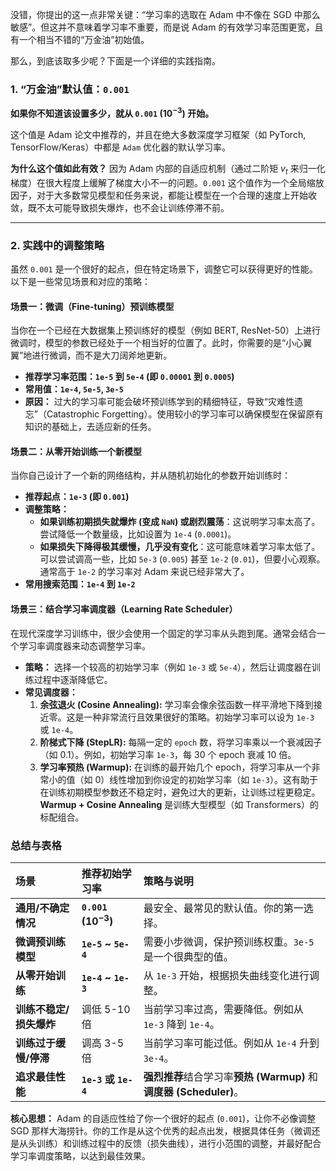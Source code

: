 没错，你提出的这一点非常关键：“学习率的选取在 Adam 中不像在 SGD 中那么敏感”。但这并不意味着学习率不重要，而是说 Adam 的有效学习率范围更宽，且有一个相当不错的“万金油”初始值。

那么，到底该取多少呢？下面是一个详细的实践指南。

### 1. “万金油”默认值：`0.001`

**如果你不知道该设置多少，就从 `0.001` ($10^{-3}$) 开始。**

这个值是 Adam 论文中推荐的，并且在绝大多数深度学习框架（如 PyTorch, TensorFlow/Keras）中都是 `Adam` 优化器的默认学习率。

**为什么这个值如此有效？**
因为 Adam 内部的自适应机制（通过二阶矩 $v_t$ 来归一化梯度）在很大程度上缓解了梯度大小不一的问题。`0.001` 这个值作为一个全局缩放因子，对于大多数常见模型和任务来说，都能让模型在一个合理的速度上开始收敛，既不太可能导致损失爆炸，也不会让训练停滞不前。

---

### 2. 实践中的调整策略

虽然 `0.001` 是一个很好的起点，但在特定场景下，调整它可以获得更好的性能。以下是一些常见场景和对应的策略：

#### 场景一：微调（Fine-tuning）预训练模型

当你在一个已经在大数据集上预训练好的模型（例如 BERT, ResNet-50）上进行微调时，模型的参数已经处于一个相当好的位置了。此时，你需要的是“小心翼翼”地进行微调，而不是大刀阔斧地更新。

*   **推荐学习率范围：`1e-5` 到 `5e-4` (即 `0.00001` 到 `0.0005`)**
*   **常用值：`1e-4`, `5e-5`, `3e-5`**
*   **原因：** 过大的学习率可能会破坏预训练学到的精细特征，导致“灾难性遗忘”（Catastrophic Forgetting）。使用较小的学习率可以确保模型在保留原有知识的基础上，去适应新的任务。

#### 场景二：从零开始训练一个新模型

当你自己设计了一个新的网络结构，并从随机初始化的参数开始训练时：

*   **推荐起点：`1e-3` (即 `0.001`)**
*   **调整策略：**
    *   **如果训练初期损失就爆炸 (变成 `NaN`) 或剧烈震荡**：这说明学习率太高了。尝试降低一个数量级，比如设置为 `1e-4` (`0.0001`)。
    *   **如果损失下降得极其缓慢，几乎没有变化**：这可能意味着学习率太低了。可以尝试调高一些，比如 `5e-3` (`0.005`) 甚至 `1e-2` (`0.01`)，但要小心观察。通常高于 `1e-2` 的学习率对 Adam 来说已经非常大了。
*   **常用搜索范围：`1e-4` 到 `1e-2`**

#### 场景三：结合学习率调度器（Learning Rate Scheduler）

在现代深度学习训练中，很少会使用一个固定的学习率从头跑到尾。通常会结合一个学习率调度器来动态调整学习率。

*   **策略：** 选择一个较高的初始学习率（例如 `1e-3` 或 `5e-4`），然后让调度器在训练过程中逐渐降低它。
*   **常见调度器：**
    1.  **余弦退火 (Cosine Annealing):** 学习率会像余弦函数一样平滑地下降到接近零。这是一种非常流行且效果很好的策略。初始学习率可以设为 `1e-3` 或 `1e-4`。
    2.  **阶梯式下降 (StepLR):** 每隔一定的 `epoch` 数，将学习率乘以一个衰减因子（如 0.1）。例如，初始学习率 `1e-3`，每 30 个 epoch 衰减 10 倍。
    3.  **学习率预热 (Warmup):** 在训练的最开始几个 epoch，将学习率从一个非常小的值（如 0）线性增加到你设定的初始学习率（如 `1e-3`）。这有助于在训练初期模型参数还不稳定时，避免过大的更新，让训练过程更稳定。**Warmup + Cosine Annealing** 是训练大型模型（如 Transformers）的标配组合。

### 总结与表格

| 场景 | 推荐初始学习率 | 策略与说明 |
| :--- | :--- | :--- |
| **通用/不确定情况** | **`0.001` ($10^{-3}$)** | 最安全、最常见的默认值。你的第一选择。 |
| **微调预训练模型** | **`1e-5` ~ `5e-4`** | 需要小步微调，保护预训练权重。`3e-5` 是一个很典型的值。 |
| **从零开始训练** | **`1e-4` ~ `1e-3`** | 从 `1e-3` 开始，根据损失曲线变化进行调整。 |
| **训练不稳定/损失爆炸** | 调低 5-10 倍 | 当前学习率过高，需要降低。例如从 `1e-3` 降到 `1e-4`。 |
| **训练过于缓慢/停滞** | 调高 3-5 倍 | 当前学习率可能过低。例如从 `1e-4` 升到 `3e-4`。 |
| **追求最佳性能** | **`1e-3` 或 `1e-4`** | **强烈推荐**结合学习率**预热 (Warmup)** 和**调度器 (Scheduler)**。 |

**核心思想：**
Adam 的自适应性给了你一个很好的起点 (`0.001`)，让你不必像调整 SGD 那样大海捞针。你的工作是从这个优秀的起点出发，根据具体任务（微调还是从头训练）和训练过程中的反馈（损失曲线），进行小范围的调整，并最好配合学习率调度策略，以达到最佳效果。